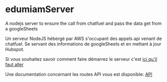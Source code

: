 # edumiamServer
A nodejs server to ensure the call from chatfuel and pass the data get from a googleSheets

Un serveur NodeJS hébergé par AWS s'occupant des appels api venant de chatfuel. Se servant des informations de googleSheets et en mettant à jour Hubspot.

Si vous souhaitez savoir comment faire démarrez le serveur c'est [ici qu'il faut aller](Docs/Start.md)

Une documentation concernant les routes API vous est disponible:
[API](Docs/API.md)


